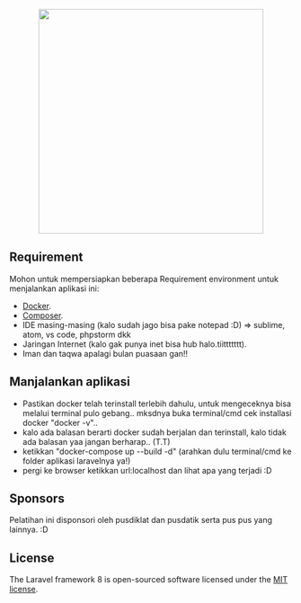 <p align="center"><img src="https://img.17qq.com/images/phmpswwfmny.jpeg" width="400"></p>

## Requirement
Mohon untuk mempersiapkan beberapa Requirement environment untuk menjalankan aplikasi ini:

- [Docker](https://www.docker.com/products/docker-desktop).
- [Composer](https://getcomposer.org/download/).
- IDE masing-masing (kalo sudah jago bisa pake notepad :D) => sublime, atom, vs code, phpstorm dkk
- Jaringan Internet (kalo gak punya inet bisa hub halo.tiittttttt).
- Iman dan taqwa apalagi bulan puasaan gan!!

## Manjalankan aplikasi

- Pastikan docker telah terinstall terlebih dahulu, untuk mengeceknya bisa melalui terminal pulo gebang.. mksdnya buka terminal/cmd cek installasi docker "docker -v".. 
- kalo ada balasan berarti docker sudah berjalan dan terinstall, kalo tidak ada balasan yaa jangan berharap.. (T.T) 
- ketikkan "docker-compose up --build -d" (arahkan dulu terminal/cmd ke folder aplikasi laravelnya ya!)
- pergi ke browser ketikkan url:localhost dan lihat apa yang terjadi :D

## Sponsors

Pelatihan ini disponsori oleh pusdiklat dan pusdatik serta pus pus yang lainnya. :D

## License

The Laravel framework 8 is open-sourced software licensed under the [MIT license](https://opensource.org/licenses/MIT).

